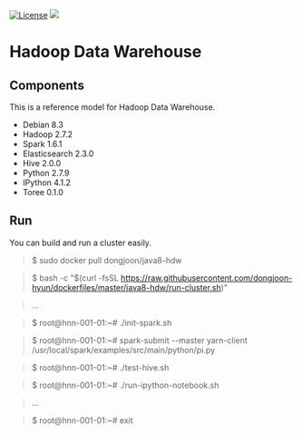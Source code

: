 [![License](https://img.shields.io/badge/license-Apache%202-blue.svg)](LICENSE)
[![](https://badge.imagelayers.io/dongjoon/java8-hdw:latest.svg)](https://imagelayers.io/?images=dongjoon/java8-hdw:latest)

Hadoop Data Warehouse
====================

Components
----------
This is a reference model for Hadoop Data Warehouse.

* Debian 8.3
* Hadoop 2.7.2
* Spark 1.6.1
* Elasticsearch 2.3.0
* Hive 2.0.0
* Python 2.7.9
* IPython 4.1.2
* Toree 0.1.0

Run
---
You can build and run a cluster easily.

> $ sudo docker pull dongjoon/java8-hdw

> $ bash -c "$(curl -fsSL https://raw.githubusercontent.com/dongjoon-hyun/dockerfiles/master/java8-hdw/run-cluster.sh)"

> ...

> $ root@hnn-001-01:~# ./init-spark.sh 

> $ root@hnn-001-01:~# spark-submit --master yarn-client /usr/local/spark/examples/src/main/python/pi.py

> $ root@hnn-001-01:~# ./test-hive.sh 

> $ root@hnn-001-01:~# ./run-ipython-notebook.sh

> ...

> $ root@hnn-001-01:~# exit
